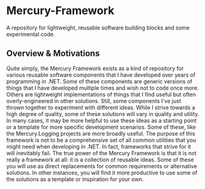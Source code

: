 # Mercury-Framework
A repository for lightweight, reusable software building blocks and some experimental code.

## Overview & Motivations

Quite simply, the Mercury Framework exists as a kind of repository for various reusable software components that I have developed over years of programming in .NET.  Some of these components are generic versions of things that I have developed multiple times and wish not to code once more.  Others are lightweight implementations of things that I find useful but often overly-engineered in other solutions.  Still, some components I've just thrown together to experiment with different ideas.  While I strive towards a high degree of quality, some of these solutions will vary in quality and utility.  In many cases, it may be more helpful to use these ideas as a starting point or a template for more specific development scenarios.  Some of these, like the Mercury.Logging projects are more broadly useful.  The purpose of this framework is not to be a comprehensive set of all common utilities that you might need when developing in .NET.  In fact, frameworks that strive for it will inevitably fail.  The true power of the Mercury Framework is that it is not really a framework at all: it is a collection of reusable ideas.  Some of these you will use as direct replacements for common requirements or alternative solutions.  In other instances, you will find it more productive to use some of the solutions as a template or inspiration for your own.
